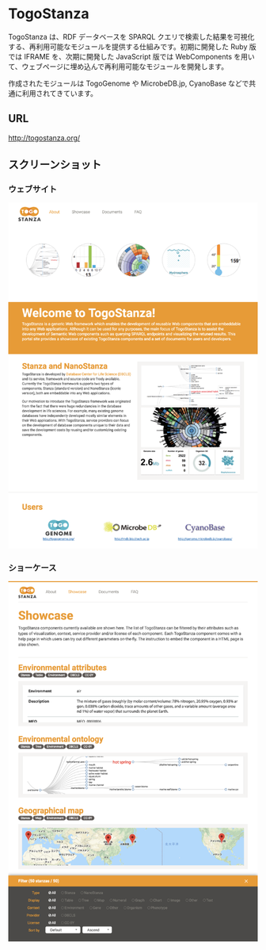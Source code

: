 # TogoStanza

TogoStanza は、RDF データベースを SPARQL クエリで検索した結果を可視化する、再利用可能なモジュールを提供する仕組みです。初期に開発した Ruby 版では IFRAME を、次期に開発した JavaScript 版では WebComponents を用いて、ウェブページに埋め込んで再利用可能なモジュールを開発します。

作成されたモジュールは TogoGenome や MicrobeDB.jp, CyanoBase などで共通に利用されてきています。

## URL

http://togostanza.org/

## スクリーンショット

### ウェブサイト

![Fig-1](https://raw.githubusercontent.com/dbcls/website/master/services/images/TogoStanza_fig-1.png)

### ショーケース

![Fig-2](https://raw.githubusercontent.com/dbcls/website/master/services/images/TogoStanza_fig-2.png)


